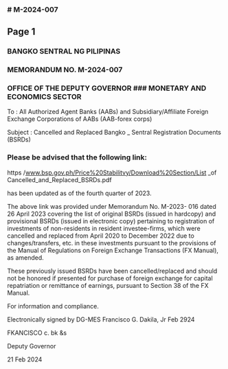 ### # M-2024-007

## Page 1

### BANGKO SENTRAL NG PILIPINAS

### MEMORANDUM NO. M-2024-007

### OFFICE OF THE DEPUTY GOVERNOR ### MONETARY AND ECONOMICS SECTOR

To : All Authorized Agent Banks (AABs) and Subsidiary/Affiliate Foreign Exchange Corporations of AABs (AAB-forex corps)

Subject : Cancelled and Replaced Bangko _ Sentral Registration Documents (BSRDs)

### Please be advised that the following link:

https /www.bsp.gov.ph/Price%20Stabilitvy/Download%20Section/List _of Cancelled_and_Replaced_BSRDs.pdf

has been updated as of the fourth quarter of 2023.

The above link was provided under Memorandum No. M-2023- 016 dated 26 April 2023 covering the list of original BSRDs (issued in hardcopy) and provisional BSRDs (issued in electronic copy) pertaining to registration of investments of non-residents in resident investee-firms, which were cancelled and replaced from April 2020 to December 2022 due to changes/transfers, etc. in these investments pursuant to the provisions of the Manual of Regulations on Foreign Exchange Transactions (FX Manual), as amended.

These previously issued BSRDs have been cancelled/replaced and should not be honored if presented for purchase of foreign exchange for capital repatriation or remittance of earnings, pursuant to Section 38 of the FX Manual.

For information and compliance.

Electronically signed by DG-MES Francisco G. Dakila, Jr Feb 2924

FKANCISCO c. bk &s

Deputy Governor

21 Feb 2024 
